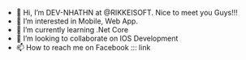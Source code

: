 - 👋 Hi, I’m DEV-NHATHN at @RIKKEISOFT. Nice to meet you Guys!!!
- 👀 I’m interested in Mobile, Web App.
- 🌱 I’m currently learning .Net Core
- 💞️ I’m looking to collaborate on IOS Development
- 📫 How to reach me on Facebook ::: link
